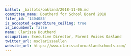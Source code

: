 ```yaml
---
ballot: _ballots/oakland/2018-11-06.md
committee_name: Doutherd for School Board 2018
filer_id: '1404085'
is_accepted_expenditure_ceiling: true
is_incumbent: false
name: Clarissa Doutherd
occupation: Executive Director, Parent Voices Oakland
twitter_url: msclarissaellen
website_url: https://www.clarissaforoaklandschools.com/
---
```


